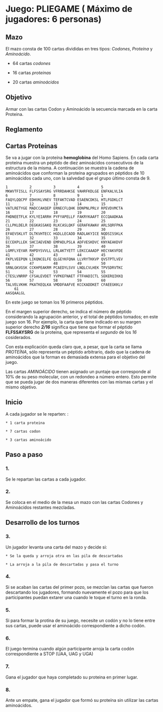 # Juego: PLIEGAME ( Máximo de jugadores: 6 personas)


## Mazo 
El mazo consta de 100 cartas divididas en tres tipos: *Codones*, *Proteína* y *Aminoácido*.

  - 64 cartas *codones*
  
  - 16 cartas *proteinas*
  
  - 20 cartas *aminoácidos*
  
   

## Objetivo

Armar con las cartas Codon y Aminoácido la secuencia marcada en la carta Proteina.


## **Reglamento**

## Cartas Proteínas

Se va a jugar con la proteína **hemoglobina** del Homo Sapiens. En cada carta proteína muestra un péptido de diez aminoácidos consecutivos de la estructura de la misma. 
A continuación se muestra la cadena de aminoácidos que conforman la proteína agrupados en péptidos de 10 aminoácidos cada uno, con la salvedad que el grupo último consta de 9.

	1          2          3          4          5
	MKWVTFISLL FLFSSAYSRG VFRRDAHKSE VAHRFKDLGE ENFKALVLIA 
	6          7          8          9          1 
	FAQYLQQCPF EDHVKLVNEV TEFAKTCVAD ESAENCDKSL HTLFGDKLCT 
	11         12         13         14         15 
	VATLRETYGE MADCCAKQEP ERNECFLQHK DDNPNLPRLV RPEVDVMCTA 
	16         17         18         19         20
	FHDNEETFLK KYLYEIARRH PYFYAPELLF FAKRYKAAFT ECCQAADKAA 
	21         22         23         24         25 
	CLLPKLDELR DEGKASSAKQ RLKCASLQKF GERAFKAWAV ARLSQRFPKA 
	26         27         28         29         30 
	EFAEVSKLVT DLTKVHTECC HGDLLECADD RADLAKYICE NQDSISSKLK 
	31         32         33         34         35
	ECCEKPLLEK SHCIAEVEND EMPADLPSLA ADFVESKDVC KNYAEAKDVF 
	36         37         38         39         40
	LGMFLYEYAR RHPDYSVVLL LRLAKTYETT LEKCCAAADP HECYAKVFDE 
	41         42         43         44         45
	FKPLVEEPQN LIKQNCELFE QLGEYKFQNA LLVRYTKKVP QVSTPTLVEV 
	46         47         48         49         50 
	SRNLGKVGSK CCKHPEAKRM PCAEDYLSVV LNQLCVLHEK TPVSDRVTKC 
	51         52         53         54         55 
	CTESLVNRRP CFSALEVDET YVPKEFNAET FTFHADICTL SEKERQIKKQ 
	56         57         58         59         60
	TALVELVKHK PKATKEQLKA VMDDFAAFVE KCCKADDKET CFAEEGKKLV 
        61
	AASQAALGL 
	
En este juego se toman los 16 primeros péptidos.

En el margen superior derecho, se indica el número de péptido considerando la agrupación anterior, y el total de péptidos tomados; en este juego son 16. Por ejemplo, la carta que tiene indicado en su margen superior derecho ***2/16*** significa que tiene que formar el péptido **FLFSSAYSRG** de la proteina, que representa el *segundo* de los *16* cosiderados.

Con esta explicación queda claro que,  a pesar, que la carta se llama *PROTEÍNA*, sólo representa un péptido arbitrario, dado que la cadena de aminoácidos que la forman es demasiada extensa para el objetivo del juego.

Las cartas *AMINOÁCIDO* tienen asignado un puntaje que corresponde al 10% de su peso molecular, con un redondeo a número entero.
Esto permite que se pueda jugar de dos maneras diferentes con las mismas cartas y el mismo objetivo.



## Inicio
A cada jugador se le reparten: : 

	* 1 carta proteina
  
	* 7 cartas codon  
  
	* 3 cartas aminoácido
















## Paso a paso 
### 1.
 
 Se le repartan las cartas a cada jugador.

### 2. 

  Se coloca en el medio de la mesa un mazo con las cartas Codones y Aminoácidos restantes mezcladas.

## Desarrollo de los turnos

### 3. 
  Un jugador levanta una carta del mazo y decide si:
   
   	* Se la queda y arroja otra en las pila de descartadas
   
   	* La arroja a la pila de descartadas y pasa el turno 

### 4.
   
   Si se acaban las cartas del primer pozo, se mezclan las cartas que fueron descartando los jugadores, formando nuevamente 
   el pozo para que los participantes puedan extarer una cuando le toque el turno en la ronda.

### 5. 
   Si para formar la protína de su juego, necesite un codón y no lo tiene entre sus cartas, puede usar el aminoácido correspondiente a dicho codón.

### 6. 
   El juego termina cuando algún participante arroja la carta codón correspondiente a STOP (UAA, UAG y UGA)

### 7. 
   Gana el jugador que haya completado su proteina en primer lugar. 

### 8. 
   Ante un empate, gana el jugador que formó su proteína sin utilizar las cartas aminoácidos. 
   
   
   


 
 
 
   
